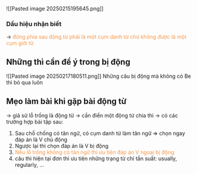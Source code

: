 ![[Pasted image 20250215195645.png]]

### Dấu hiệu nhận biết 
-> <font color="#f79646">đứng phía sau động từ phải là một cụm danh từ chứ không được là một cụm giới từ </font>


## Những thì cần để ý trong bị động 
 ![[Pasted image 20250217180511.png]]
Những câu bị động mà không có Be thì bỏ qua luôn 
## Mẹo làm bài khi gặp bài động từ 

-> giả sử lỗ trống là động từ -> cần điền một động từ chia thì -> có các trường hợp bài tập sau: 
1. Sau chỗ chống có tân ngữ, có cụm danh từ làm tân ngữ => chọn ngay đáp án là V chủ động 
2. Ngược lại thì chọn đáp án là V bị động
3. <font color="#f79646">Nếu lỗ trông không có tân ngữ thì ưu tiên đáp án V ngoại bị động</font>
4. câu thì hiện tại đơn thì ưu tiên những trạng từ chỉ tần suất: usually, regularly, ...  